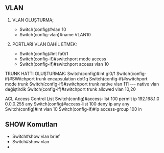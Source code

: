 ## VLAN

1. VLAN OLUŞTURMA;
    - Switch(config)#vlan 10
    - Switch(config-vlan)#name VLAN10

2. PORTLARI VLAN DAHİL ETMEK:
    - Switch(config)#int fa0/1
    - Switch(config-if)#switchport mode access 
    - Switch(config-if)#switchport access vlan 10


TRUNK HATTI OLUŞTURMAK:
Switch(config)#int gi0/1
Switch(config-if)#SWitchport trunk encapsulation dot1q 
Switch(config-if)#switchport mode trunk 
Switch(config-if)#switchport trunk native vlan 111 --- native vlan değiştirdik
Switch(config-if)#switchport trunk allowed vlan 10,20

ACL Access Control List
Switch(config)#access-list 100 permit ip 192.168.1.0 0.0.0.255 any
Switch(config)#access-list 100 deny ip any any
Switch(config)#int vlan 10
Switch(config-if)#ip access-group 100 in


 ## SHOW Komutları
 - Switch#show vlan brief 
 - Switch#show vlan 
 - 